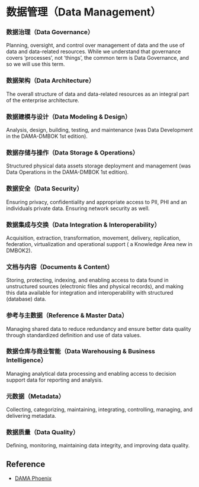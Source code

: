 # 数据管理（Data Management）

### 数据治理（Data Governance）

Planning, oversight, and control over management of data and the use of data and data-related resources. While we understand that governance covers ‘processes’, not ‘things’, the common term is Data Governance, and so we will use this term.

### 数据架构（Data Architecture）

The overall structure of data and data-related resources as an integral part of the enterprise architecture.

### 数据建模与设计（Data Modeling & Design）

Analysis, design, building, testing, and maintenance (was Data Development in the DAMA-DMBOK 1st edition).

### 数据存储与操作（Data Storage & Operations）

Structured physical data assets storage deployment and management (was Data Operations in the DAMA-DMBOK 1st edition).

### 数据安全（Data Security）

Ensuring privacy, confidentiality and appropriate access to PII, PHI and an individuals private data. Ensuring network security as well.

### 数据集成与交换（Data Integration & Interoperability）

Acquisition, extraction, transformation, movement, delivery, replication, federation, virtualization and operational support ( a Knowledge Area new in DMBOK2).

### 文档与内容（Documents & Content）

Storing, protecting, indexing, and enabling access to data found in unstructured sources (electronic files and physical records), and making this data available for integration and interoperability with structured (database) data.

### 参考与主数据（Reference & Master Data）

Managing shared data to reduce redundancy and ensure better data quality through standardized definition and use of data values.

### 数据仓库与商业智能（Data Warehousing & Business Intelligence）

Managing analytical data processing and enabling access to decision support data for reporting and analysis.

### 元数据（Metadata）

Collecting, categorizing, maintaining, integrating, controlling, managing, and delivering metadata.

### 数据质量（Data Quality）

Defining, monitoring, maintaining data integrity, and improving data quality.

## Reference

- [DAMA Phoenix](http://dama-phoenix.org/)